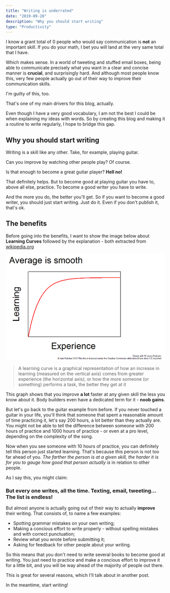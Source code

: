 ```yaml
---
title: "Writing is underrated"
date: "2019-09-28"
description: "Why you should start writing"
type: "Productivity"
---
```


I know a grant total of 0 people who would say communication is **not** an important skill. If you do your math, I bet you will land at the very same total that I have.

Which makes sense. In a world of tweeting and stuffed email boxes, being able to communicate precisely what you want in a clear and concise manner is **crucial**, and surprisingly hard. And although most people know this, very few people actually go out of their way to improve their communication skills.

I'm guilty of this, too.

That's one of my main drivers for this blog, actually.

Even though I have a very good vocabulary, I am not the best I could be when explaining my ideas with words. So by creating this blog and making it a routine to write regularly, I hope to bridge this gap.

## Why you should start writing

Writing is a skill like any other. Take, for example, playing guitar.

Can you improve by watching other people play? Of course.

Is that enough to become a great guitar player? **Hell no!**

That definitely helps. But to become good at playing guitar you have to, above all else, practice. To become a good writer you have to write.

And the more you do, the better you'll get. So if you want to become a good writer, you should just start writing. Just do it. Even if you don't publish it, that's ok.

## The benefits

Before going into the benefits, I want to show the image below about **Learning Curves** followed by the explanation - both extracted from [wikipedia.org](https://en.wikipedia.org/wiki/Learning_curve)

![Image of the learning curve graph](./learning-curve-graph.png)

> A learning curve is a graphical representation of how an increase in learning (measured on the vertical axis) comes from greater experience (the horizontal axis); or how the more someone (or something) performs a task, the better they get at it

This graph shows that you improve **a lot** faster at any given skill the less you know about it. Body builders even have a dedicated term for it - **noob gains**.

But let's go back to the guitar example from before. If you never touched a guitar in your life, you'll think that someone that spent a reasonable amount of time practicing it, let's say 200 hours, a lot better than they actually are. You might not be able to tell the difference between someone with 200 hours of practice and 1000 hours of practice - or even at a pro level, depending on the complexity of the song.

Now when you see someone with 10 hours of practice, you can definitely tell this person just started learning. That's because this person is not too far ahead of you. _The farther the person is at a given skill, the harder it is for you to gauge how good that person actually is_ in relation to other people.

As I say this, you might claim:

### But every one writes, all the time. Texting, email, tweeting... The list is endless!

But almost anyone is actually going out of their way to actually **improve** their writing. That consists of, to name a few examples:

- Spotting grammar mistakes on your own writing;
- Making a concious effort to write properly - without spelling mistakes and with correct punctuation;
- Review what you wrote before submitting it;
- Asking for feedback for other people about your writing.

So this means that you don't need to write several books to become good at writing. You just need to practice and make a concious effort to improve it for a little bit, and you will be way ahead of the majority of people out there.

This is great for several reasons, which I'll talk about in another post.

In the meantime, start writing!
